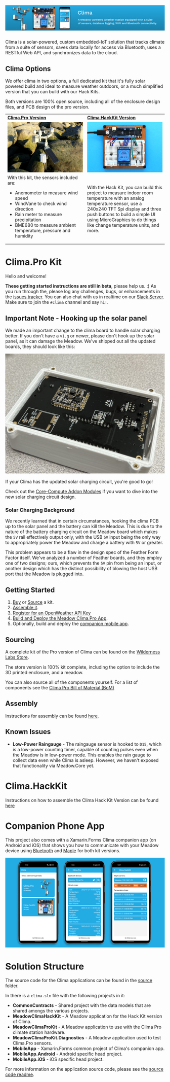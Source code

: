 <img src="Image_Assets/clima-banner.jpg" style="margin-bottom:10px" />

Clima is a solar-powered, custom embedded-IoT solution that tracks climate from a suite of sensors, saves data locally for access via Bluetooth, uses a RESTful Web API, and synchronizes data to the cloud.

## Clima Options

We offer clima in two options, a full dedicated kit that it's fully solar powered build and ideal to measure weather outdoors, or a much simplified version that you can build with our Hack Kits.

Both versions are 100% open source, including all of the enclosure design files, and PCB design of the pro version.

<table width="100%">
    <tr>
        <td width="50%">
            <strong><a href="https://store.wildernesslabs.co/collections/frontpage/products/clima-weather-station-kit">Clima.Pro Version</a></strong>
        </td>
        <td width="50%">
            <strong><a href="https://store.wildernesslabs.co/collections/frontpage/products/meadow-f7-micro-development-board-w-hack-kit-pro">Clima.HackKit Version</a></strong></td>
    </tr>
    <tr>
        <td>
            <img src="Image_Assets/ClimaPro.jpg" />
        </td>
        <td>
            <img src="Image_Assets/Clima.jpg" /> 
        </td>
    </tr>
    <tr>
        <td>
            With this kit, the sensors included are:
            <ul>
                <li>Anemometer to measure wind speed</li>
                <li>WindVane to check wind direction</li>
                <li>Rain meter to measure precipitation</li>
                <li>BME680 to measure ambient temperature, pressure and humidity </li>
            </ul>
        </td>
        <td> 
            With the Hack Kit, you can build this project to measure indoor room temperature with an analog temperature sensor, use a 240x240 TFT Spi display and three push buttons to build a simple UI using MicroGraphics to do things like change temperature units, and more.
        </td>
    </tr>
</table>

# Clima.Pro Kit 

Hello and welcome! 

**These getting started instructions are still in beta**, please help us. :) As you run through the, please log any challenges, bugs, or enhancements in the [issues tracker](https://github.com/WildernessLabs/Clima/issues). You can also chat with us in realtime on our [Slack Server](http://slackinvite.wildernesslabs.co/). Make sure to join the `#clima` channel and say `hi!`.

## Important Note - Hooking up the solar panel

We made an important change to the clima board to handle solar charging better. If you don't have a `v1.g` or newer, please don't hook up the solar panel, as it can damage the Meadow. We've shipped out all the updated boards, they should look like this:

![](/Image_Assets/Clima_w_new_Solar_Circuit.jpg)

If your Clima has the updated solar charging circuit, you're good to go!

Check out the [Core-Compute Addon Modules](https://github.com/WildernessLabs/Hardware_Addon_Modules) if you want to dive into the new solar charging circuit design.

### Solar Charging Background

We recently learned that in certain circumstances, hooking the clima PCB up to the solar panel and the battery can kill the Meadow. This is due to the nature of the battery charging circuit on the Meadow board which makes the `5V` rail effectively output only, with the USB `5V` input being the only way to appropriately power the Meadow and charge a battery with `5V` or greater.

This problem appears to be a flaw in the design spec of the Feather Form Factor itself. We've analyzed a number of Feather boards, and they employ one of two designs; ours, which prevents the `5V` pin from being an input, or another design which has the distinct possibility of blowing the host USB port that the Meadow is plugged into.

## Getting Started

1. [Buy](https://store.wildernesslabs.co/collections/frontpage/products/clima-weather-station-kit) or [Source](/Docs/Clima.Pro/Bill_of_Materials.md) a kit.
2. [Assemble it](/Docs/Clima.Pro/Assembly_Instructions/readme.md).
3. [Register for an OpenWeather API Key](https://blog.wildernesslabs.co/add-openweather-to-your-meadow-projects/)
4. [Build and Deploy the Meadow Clima.Pro App](/Docs/Clima.Pro/Deploy_Instructions/readme.md).
5. Optionally, build and deploy the [companion mobile app](/Docs/Clima.MobileApp/readme.md).

## Sourcing

A complete kit of the Pro version of Clima can be found on the [Wilderness Labs Store](https://store.wildernesslabs.co/collections/frontpage/products/clima-weather-station-kit).

The store version is 100% kit complete, including the option to include the 3D printed enclosure, and a meadow.

You can also source all of the components yourself. For a list of components see the [Clima Pro Bill of Material (BoM)](/Docs/Clima.Pro/Bill_of_Materials.md)
 
## Assembly

Instructions for assembly can be found [here](/Docs/Clima.Pro/Assembly_Instructions/readme.md).

## Known Issues

* **Low-Power Raingauge** - The raingauge sensor is hooked to `D15`, which is a low-power counting timer, capable of counting pulses even when the Meadow is in low-power mode. This enables the rain gauge to collect data even while Clima is asleep. However, we haven't exposed that functionality via Meadow.Core yet. 

# Clima.HackKit

Instructions on how to assemble the Clima Hack Kit Version can be found [here](/Docs/Clima.HackKit/readme.md)

# Companion Phone App

This project also comes with a Xamarin.Forms Clima companion app (on Android and iOS) that shows you how to communicate with your Meadow device using [Bluetooth](http://developer.wildernesslabs.co/Meadow/Meadow.OS/Bluetooth/) and [Maple](http://developer.wildernesslabs.co/Meadow/Meadow.Foundation/Libraries_and_Frameworks/Maple.Server/) for both kit versions.

![Clima companion app](Image_Assets/Clima_android.png)

# Solution Structure

The source code for the Clima applications can be found in the [source](/Source) folder.

In there is a `clima.sln` file with the following projects in it:

* **CommonContracts** - Shared project with the data models that are shared amongs the various projects.
* **MeadowClimaHackKit** - A Meadow application for the Hack Kit version of Clima.
* **MeadowClimaProKit** - A Meadow application to use with the Clima Pro climate station hardware.
* **MeadowClimaProKit.Diagnostics** - A Meadow application used to test Clima.Pro sensors.
* **MobileApp** - Xamarin.Forms common project of Clima's companion app.
* **MobileApp.Android** - Android specific head project.
* **MobileApp.iOS** - iOS specific head project.

For more information on the application source code, please see the [source code readme](/Source/readme.md).
